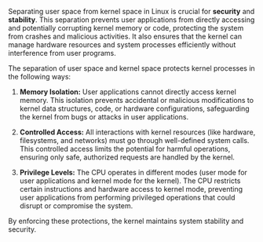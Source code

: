 Separating user space from kernel space in Linux is crucial for **security** and **stability**. This separation prevents user applications from directly accessing and potentially corrupting kernel memory or code, protecting the system from crashes and malicious activities. It also ensures that the kernel can manage hardware resources and system processes efficiently without interference from user programs.

The separation of user space and kernel space protects kernel processes in the following ways:

1. **Memory Isolation:** User applications cannot directly access kernel memory. This isolation prevents accidental or malicious modifications to kernel data structures, code, or hardware configurations, safeguarding the kernel from bugs or attacks in user applications.

2. **Controlled Access:** All interactions with kernel resources (like hardware, filesystems, and networks) must go through well-defined system calls. This controlled access limits the potential for harmful operations, ensuring only safe, authorized requests are handled by the kernel.

3. **Privilege Levels:** The CPU operates in different modes (user mode for user applications and kernel mode for the kernel). The CPU restricts certain instructions and hardware access to kernel mode, preventing user applications from performing privileged operations that could disrupt or compromise the system.

By enforcing these protections, the kernel maintains system stability and security.
